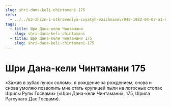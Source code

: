 ```yaml
---
slug: shri-dana-keli-chintamani-175
refs:
  - ../../63-zhizn-i-otkroveniya-svyatyh-vaishnavov/948-1982-04-07-a1-nastavlenie-mahaprabhu-i-molitvy-raghunatha-k-rupe-i-sanatane.md
tags:
  - title: Шри Дана-кели Чинтамани
    slug: shri-dana-keli-chintamani
  - title: Шри Дана-кели Чинтамани 175
    slug: shri-dana-keli-chintamani-175
---
```


# Шри Дана-кели Чинтамани 175

«Зажав в зубах пучок соломы, я рождение за рождением, снова и снова умоляю позволить мне стать крупицей пыли на лотосных стопах Шрилы Рупы Госвами» («Шри Дана-кели Чинтамани», 175, Шрила Рагхунатх Дас Госвами).

